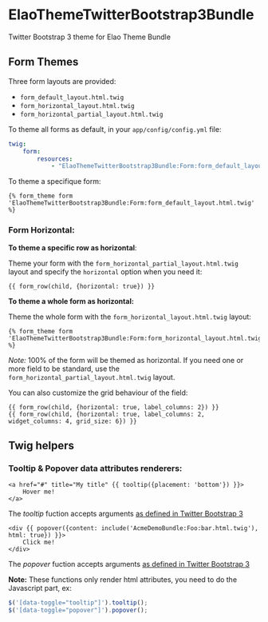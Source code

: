 ElaoThemeTwitterBootstrap3Bundle
================================

Twitter Bootstrap 3 theme for Elao Theme Bundle

Form Themes
-----------

Three form layouts are provided:

* `form_default_layout.html.twig`
* `form_horizontal_layout.html.twig`
* `form_horizontal_partial_layout.html.twig`

To theme all forms as default, in your `app/config/config.yml` file:

```yml
twig:
    form:
        resources:
            - "ElaoThemeTwitterBootstrap3Bundle:Form:form_default_layout.html.twig"
```

To theme a specifique form:

```twig
{% form_theme form 'ElaoThemeTwitterBootstrap3Bundle:Form:form_default_layout.html.twig' %}
```

### Form Horizontal:

__To theme a specific row as horizontal__:

Theme your form with the `form_horizontal_partial_layout.html.twig` layout and specify the `horizontal` option when you need it:

```twig
{{ form_row(child, {horizontal: true}) }}
```

__To theme a whole form as horizontal:__

Theme the whole form with the `form_horizontal_layout.html.twig` layout:

```twig
{% form_theme form 'ElaoThemeTwitterBootstrap3Bundle:Form:form_horizontal_layout.html.twig' %}
```

_Note:_ 100% of the form will be themed as horizontal. If you need one or more field to be standard, use the `form_horizontal_partial_layout.html.twig` layout.

You can also customize the grid behaviour of the field:

```twig
{{ form_row(child, {horizontal: true, label_columns: 2}) }}
{{ form_row(child, {horizontal: true, label_columns: 2, widget_columns: 4, grid_size: 6}) }}
```

Twig helpers
------------

### Tooltip & Popover data attributes renderers:

```twig
<a href="#" title="My title" {{ tooltip({placement: 'bottom'}) }}>
    Hover me!
</a>
```

The _tooltip_ fuction accepts arguments [as defined in Twitter Bootstrap 3](http://getbootstrap.com/javascript/#tooltips)

```twig
<div {{ popover({content: include('AcmeDemoBundle:Foo:bar.html.twig'), html: true}) }}>
    Click me!
</div>
```

The _popover_ fuction accepts arguments [as defined in Twitter Bootstrap 3](http://getbootstrap.com/javascript/#popovers)

__Note:__ These functions only render html attributes, you need to do the Javascript part, ex:

```javascript
$('[data-toggle="tooltip"]').tooltip();
$('[data-toggle="popover"]').popover();
```
